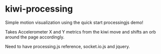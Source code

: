 kiwi-processing
===============

Simple motion visualization using the quick start processingjs demo!

Takes Accelerometer X and Y metrics from the kiwi move and shifts an orb around the page accordingly.

Need to have processing.js reference, socket.io.js and jquery.
